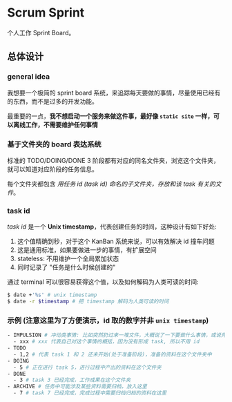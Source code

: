 # Scrum Sprint

个人工作 Sprint Board。

## 总体设计

### general idea

我想要一个极简的 sprint board 系统，来追踪每天要做的事情，尽量使用已经有的东西，而不是过多的开发功能。

最重要的一点，**我不想启动一个服务来做这件事，最好像 `static site` 一样，可以离线工作，不需要维护任何事情**

### 基于文件夹的 board 表达系统

标准的 TODO/DOING/DONE 3 阶段都有对应的同名文件夹，浏览这个文件夹，就可以知道对应阶段的任务信息。

每个文件夹都包含 _用任务 id (task id) 命名的子文件夹，存放和该 task 有关的文件_。

### task id

_task id_ 是一个 **Unix timestamp**，代表创建任务的时间，这种设计有如下好处:

1. 这个值精确到秒，对于这个 KanBan 系统来说，可以有效解决 id 撞车问题
2. 这是通用标准，如果要做进一步的事情，有扩展空间
3. stateless: 不用维护一个全局累加状态
4. 同时记录了 "任务是什么时候创建的"

通过 terminal 可以很容易获得这个值，以及如何解码为人类可读的时间:

```bash
$ date +'%s' # unix timestamp
$ date -r $timestamp # 把 timestamp 解码为人类可读的时间
```

### 示例 (注意这里为了方便演示，id 取的数字并非 `unix timestamp`)

```bash
- IMPULSION # 冲动类事情: 比如突然扔过来一堆文件，大概说了一下要做什么事情，或说先看看熟悉情况，需求描述模糊，未达到可以做的程度
  - xxx # xxx 代表自己对这个事情的概括，因为没有形成 task, 所以不用 id
- TODO
  - 1,2 # 代表 task 1 和 2 还未开始(处于准备阶段)，准备的资料在这个文件夹中
- DOING
  - 5 # 正在进行 task 5，进行过程中产出的资料在这个文件夹
- DONE
  - 3 # task 3 已经完成，工作成果在这个文件夹
- ARCHIVE # 任务中可能涉及某些资料需要归档，放入这里
  - 7 # task 7 已经完成，完成过程中需要归档归档的资料在这里
```
